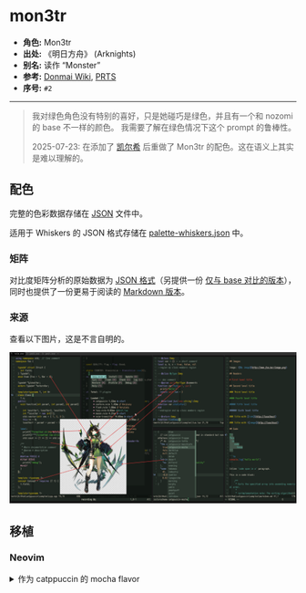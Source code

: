 # mon3tr

- **角色:** Mon3tr
- **出处:** 《明日方舟》 (Arknights)
- **别名:** 读作 “Monster”
- **参考:** [Donmai Wiki](https://donmai.moe/wiki_pages/arknights_mon3tr), [PRTS](https://prts.wiki/w/Mon3tr)
- **序号:** `#2`

---

> 我对绿色角色没有特别的喜好，只是她碰巧是绿色，并且有一个和 nozomi 的 base 不一样的颜色。
> 我需要了解在绿色情况下这个 prompt 的鲁棒性。
>
> 2025-07-23: 在添加了 [凯尔希](../arknights_kaltsit/README.md) 后重做了 Mon3tr 的配色。这在语义上其实是难以理解的。

## 配色

完整的色彩数据存储在 [JSON](./palette.json) 文件中。

适用于 Whiskers 的 JSON 格式存储在 [palette-whiskers.json](./palette-whiskers.json) 中。

### 矩阵

对比度矩阵分析的原始数据为 [JSON 格式](./contrast-matrix.json)（另提供一份 [仅与 base 对比的版本](./contrast-base.json)），同时也提供了一份更易于阅读的 [Markdown 版本](./contrast-report.md)。

### 来源

查看以下图片，这是不言自明的。

![sample](./assets/sample.png)

## 移植

### Neovim

<details>
  <summary>作为 catppuccin 的 mocha flavor</summary>

```lua
require("catppuccin").setup {
    color_overrides = {
        mocha = {
        rosewater= "#f5e5e0",
        flamingo = "#f2c9c0",
        pink     = "#ffb0c9",
        mauve    = "#b8a4ff",
        red      = "#FF442E",
        maroon   = "#B03A33",
        peach    = "#f7bd8f",
        yellow   = "#fcd912",
        green    = "#5ad641",
        teal     = "#5fb8a8",
        sky      = "#96d8d0",
        sapphire = "#4d9fd0",
        blue     = "#3c8dd9",
        lavender = "#a1c1ff",
        text     = "#e8e1cf",
        subtext0 = "#cdbe97",
        subtext1 = "#dacfb3",
        base     = "#1f2722",
        mantle   = "#181e1a",
        crust    = "#111513",
        surface0 = "#313d35",
        surface1 = "#435449",
        surface2 = "#556b5d",
        overlay0 = "#678171",
        overlay1 = "#7b9685",
        overlay2 = "#92a89a",
        },
    }
}
```

</details>
